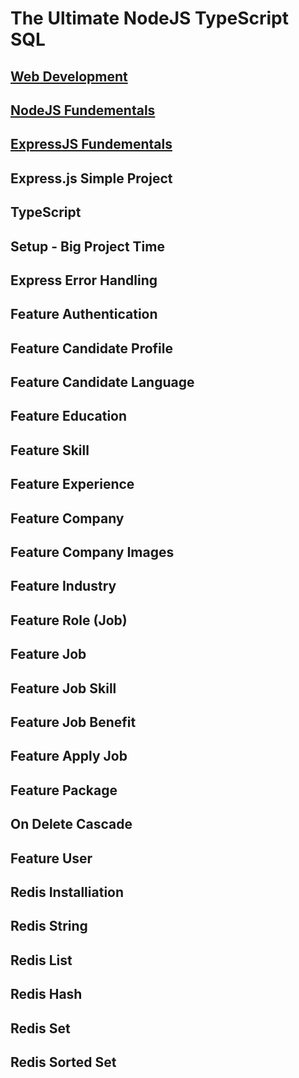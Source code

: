 # The Ultimate NodeJS TypeScript SQL

## [Web Development](./docs/chapter-1/readme.md)
## [NodeJS Fundementals](./docs/chapter-2/readme.md)

## [ExpressJS Fundementals](./docs/4%20-%20ExpressJS%20Fundementals/readme.md)
## Express.js Simple Project
## TypeScript
## Setup - Big Project Time
## Express Error Handling
## Feature Authentication
## Feature Candidate Profile
## Feature Candidate Language
## Feature Education
## Feature Skill
## Feature Experience
## Feature Company
## Feature Company Images
## Feature Industry
## Feature Role (Job)
## Feature Job
## Feature Job Skill
## Feature Job Benefit
## Feature Apply Job
## Feature Package
## On Delete Cascade
## Feature User
## Redis Installiation
## Redis String
## Redis List
## Redis Hash
## Redis Set
## Redis Sorted Set